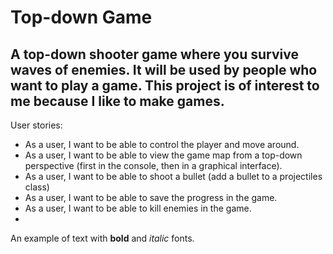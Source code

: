 # Top-down Game

## A top-down shooter game where you survive waves of enemies. It will be used by people who want to play a game. This project is of interest to me because I like to make games.

User stories:
- As a user, I want to be able to control the player and move around.
- As a user, I want to be able to view the game map from a top-down perspective (first in the console, then in a graphical interface).
- As a user, I want to be able to shoot a bullet (add a bullet to a projectiles class) 
- As a user, I want to be able to save the progress in the game.
- As a user, I want to be able to kill enemies in the game.
- 

An example of text with **bold** and *italic* fonts.